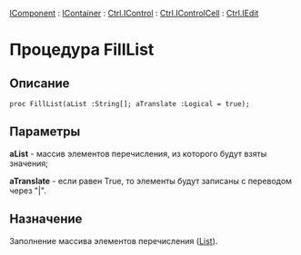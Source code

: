 ﻿---
Link: .Ctrl.IEdit.@FillList
---

[IComponent](topic:Com.Custom.ComClasses.IComponent.Default) :
[IContainer](topic:Com.Custom.ComClasses.IContainer.Default) :
[Ctrl.IControl](topic:Com.Custom.ComClasses.Ctrl.IControl.Default) :
[Ctrl.IControlCell](topic:Com.Custom.ComClasses.Ctrl.IControlCell.Default) :
[Ctrl.IEdit](Default)

# Процедура FillList

## Описание

    proc FillList(aList :String[]; aTranslate :Logical = true);

## Параметры

**aList** - массив элементов перечисления, из которого будут взяты значения;

**aTranslate** - если равен True, то элементы будут записаны с переводом через "|".

## Назначение

Заполнение массива элементов перечисления ([List](topic:.Custom.ComClasses.Ctrl.IEdit.List)).
